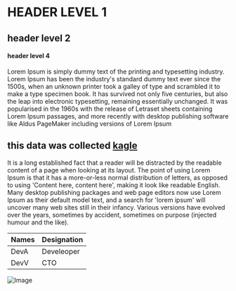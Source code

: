 # HEADER LEVEL 1
## header level 2
#### header level 4
Lorem Ipsum is simply dummy text of the printing and typesetting industry. Lorem Ipsum has been the industry's standard dummy text ever since the 1500s, when an unknown printer took a galley of type and scrambled it to make a type specimen book. It has survived not only five centuries, but also the leap into electronic typesetting, remaining essentially unchanged. It was popularised in the 1960s with the release of Letraset sheets containing Lorem Ipsum passages, and more recently with desktop publishing software like Aldus PageMaker including versions of Lorem Ipsum

this data was collected [kagle](https://www.lipsum.com/)
---
It is a long established fact that a reader will be distracted by the readable content of a page when looking at its layout. The point of using Lorem Ipsum is that it has a more-or-less normal distribution of letters, as opposed to using 'Content here, content here', making it look like readable English. Many desktop publishing packages and web page editors now use Lorem Ipsum as their default model text, and a search for 'lorem ipsum' will uncover many web sites still in their infancy. Various versions have evolved over the years, sometimes by accident, sometimes on purpose (injected humour and the like).

|Names|Designation|
|------|--------|
|DevA | Develeoper |
| DevV | CTO |

![Image](https://th.bing.com/th/id/OIP.s-U8oZ-BGKwpp-nBIR3ZtgAAAA?rs=1&pid=ImgDetMain)

